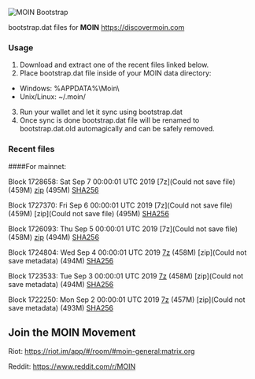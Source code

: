 ![MOIN Bootstrap](https://i.imgur.com/KjM1jMp.jpg)

bootstrap.dat files for **MOIN** https://discovermoin.com

### Usage

1. Download and extract one of the recent files linked below.
2. Place bootstrap.dat file inside of your MOIN data directory:
 - Windows: %APPDATA%\Moin\
 - Unix/Linux: ~/.moin/
3. Run your wallet and let it sync using bootstrap.dat
4. Once sync is done bootstrap.dat file will be renamed to bootstrap.dat.old automagically and can be safely removed.


### Recent files

####For mainnet:

Block 1728658: Sat Sep  7 00:00:01 UTC 2019 [7z](Could not save file) (459M) [zip]() (495M) [SHA256]()

Block 1727370: Fri Sep  6 00:00:01 UTC 2019 [7z](Could not save file) (459M) [zip](Could not save file) (495M) [SHA256](https://transfer.sh/11msoi/sha256.txt)

Block 1726093: Thu Sep  5 00:00:01 UTC 2019 [7z](Could not save file) (458M) [zip]() (494M) [SHA256]()

Block 1724804: Wed Sep  4 00:00:01 UTC 2019 [7z]() (458M) [zip](Could not save metadata) (494M) [SHA256]()

Block 1723533: Tue Sep  3 00:00:01 UTC 2019 [7z]() (458M) [zip](Could not save metadata) (494M) [SHA256](https://transfer.sh/nCGjk/sha256.txt)

Block 1722250: Mon Sep  2 00:00:01 UTC 2019 [7z]() (457M) [zip](Could not save metadata) (493M) [SHA256](https://transfer.sh/zWzUD/sha256.txt)

## Join the MOIN Movement

Riot: https://riot.im/app/#/room/#moin-general:matrix.org

Reddit: https://www.reddit.com/r/MOIN
